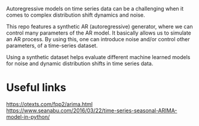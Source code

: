 
Autoregressive models on time series data can be a challenging when it comes to complex distribution shift dynamics and noise.

This repo features a synthetic AR (autoregressive) generator, where we can control many parameters of the AR model.
It basically allows us to simulate an AR process.
By using this, one can introduce noise and/or control other parameters, of a time-series dataset.

Using a synthetic dataset helps evaluate different machine learned models for noise and dynamic distribution shifts in time series data.  

# Useful links
<https://otexts.com/fpp2/arima.html>
<https://www.seanabu.com/2016/03/22/time-series-seasonal-ARIMA-model-in-python/>



